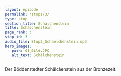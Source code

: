 ```yaml
---
layout: episode
permalink: /stops/3/
type: stop
section_title: Schälchenstein
title: Schälchenstein
page_rank: 3
stop_id: 3
audio_file: Stop3_Schaelchenstein.mp3
hero_images:
 - path: 03_Bild.JPG
   alt_text: Schälchenstein
---
```

Der Böddenstedter Schälchenstein aus der Bronzezeit.
